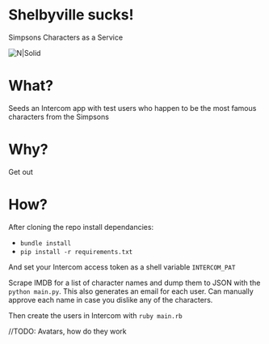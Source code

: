 # Shelbyville sucks!
Simpsons Characters as a Service

![N|Solid](https://i.redditmedia.com/sEXLnlcc1ABfnEYaoe7ag3zSEG5Fop4-52__l0A8DwU.jpg?w=640&s=a503d90892240c8ff67c2dc066033528)

# What?
Seeds an Intercom app with test users who happen to be the most famous characters from the Simpsons

# Why?
Get out

# How?
After cloning the repo install dependancies: 
 - `bundle install`
 - `pip install -r requirements.txt`

And set your Intercom access token as a shell variable `INTERCOM_PAT`

Scrape IMDB for a list of character names and dump them to JSON with the `python main.py`. This also generates an email for each user. Can manually approve each name in case you dislike any of the characters. 

Then create the users in Intercom with `ruby main.rb`

//TODO: Avatars, how do they work
